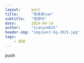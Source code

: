 ```yaml
---
layout:     post
title:      "来来来vue"
subtitle:   "信邪吗"
date:       2024-04-14
author:     "xianyu4625"
header-img: "img/post-bg-2015.jpg"
tags:
    - 经验
---
```


push
